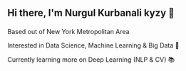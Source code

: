 ## Hi there, I'm  Nurgul Kurbanali kyzy 👋 <p>
  
Based out of New York Metropolitan Area <p>
Interested in Data Science, Machine Learning & Big Data 🌱 <p>
Currently learning more on Deep Learning (NLP & CV) 📚 <p>

<!--
**kamalova/kamalova** is a ✨ _special_ ✨ repository because its `README.md` (this file) appears on your GitHub profile.



